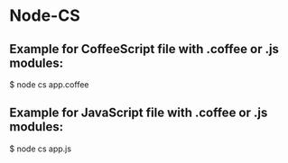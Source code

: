 Node-CS
=======

Example for CoffeeScript file with .coffee or .js modules:
----------------------------------------------------------

$ node cs app.coffee


Example for JavaScript file with .coffee or .js modules:
--------------------------------------------------------

$ node cs app.js
